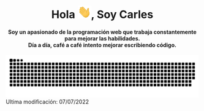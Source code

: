 <div align="center">
<h1 align="center">Hola <img width="35" src="https://github.com/1999AZZAR/1999AZZAR/blob/main/resources/img/waving.gif">, Soy Carles</h1>
<h4 align="center">Soy un apasionado de la programación web que trabaja constantemente para mejorar las habilidades. <br/> Día a día, café a café intento mejorar escribiendo código.</h4>
</div>

<div align="center">
  <a href="https://1999azzar.github.io/1999AZZAR/">
  <img  src="https://github.com/1999AZZAR/1999AZZAR/blob/main/resources/img/grid-snake.svg"
       alt="snake" /></a>
</div>


<!--
Autores: 
- [1999azzar](https://github.com/1999azzar)
-->

<div>Ultima modificación: 07/07/2022</div>

